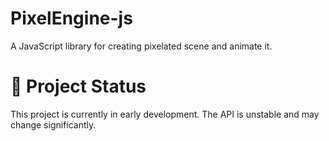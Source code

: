 # PixelEngine-js
A JavaScript library for creating pixelated scene and animate it.

# 🚧 Project Status
This project is currently in early development. The API is unstable and may change significantly.